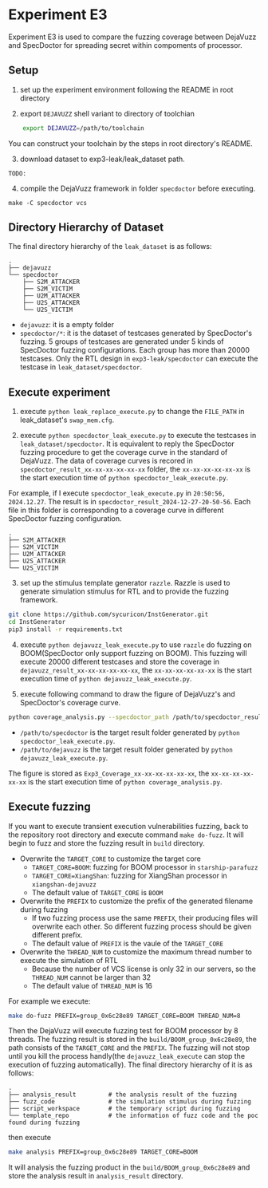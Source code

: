 # Experiment E3

Experiment E3 is used to compare the fuzzing coverage between DejaVuzz and SpecDoctor for spreading secret within compoments of processor.

## Setup

1. set up the experiment environment following the README in root directory

2. export `DEJAVUZZ` shell variant to directory of toolchian

```sh
    export DEJAVUZZ=/path/to/toolchain
```

You can construct your toolchain by the steps in root directory's README.

3. download dataset to exp3-leak/leak_dataset path.

```
TODO:
```

4. compile the DejaVuzz framework in folder `specdoctor` before executing.

```
make -C specdoctor vcs
```

## Directory Hierarchy of Dataset

The final directory hierarchy of the `leak_dataset` is as follows:

```
.
├── dejavuzz
└── specdoctor
    ├── S2M_ATTACKER
    ├── S2M_VICTIM
    ├── U2M_ATTACKER
    ├── U2S_ATTACKER
    └── U2S_VICTIM
```

* `dejavuzz`: it is a empty folder
* `specdoctor/*`: it is the dataset of testcases generated by SpecDoctor's fuzzing. 5 groups of testcases are generated under 5 kinds of SpecDoctor fuzzing configurations. Each group has more than 20000 testcases. Only the RTL design in `exp3-leak/specdoctor` can execute the testcase in `leak_dataset/specdoctor`.

## Execute experiment

1. execute `python leak_replace_execute.py` to change the `FILE_PATH` in leak_dataset's `swap_mem.cfg`.

2. execute `python specdoctor_leak_execute.py` to execute the testcases in `leak_dataset/specdoctor`. It is equivalent to reply the SpecDoctor fuzzing procedure to get the coverage curve in the standard of DejaVuzz. The data of coverage curves is recored in `specdoctor_result_xx-xx-xx-xx-xx-xx` folder, the `xx-xx-xx-xx-xx-xx` is the start execution time of `python specdoctor_leak_execute.py`.

For example, if I execute `specdoctor_leak_execute.py` in `20:50:56, 2024.12.27`. The result is in `specdoctor_result_2024-12-27-20-50-56`. Each file in this folder is corresponding to a coverage curve in different SpecDoctor fuzzing configuration.

```
.
├── S2M_ATTACKER
├── S2M_VICTIM
├── U2M_ATTACKER
├── U2S_ATTACKER
└── U2S_VICTIM
```

3. set up the stimulus template generator `razzle`. Razzle is used to generate simulation stimulus for RTL and to provide the fuzzing framework.

```bash
git clone https://github.com/sycuricon/InstGenerator.git
cd InstGenerator
pip3 install -r requirements.txt
```

4. execute `python dejavuzz_leak_execute.py` to use `razzle` do fuzzing on BOOM(SpecDoctor only support fuzzing on BOOM). This fuzzing will execute 20000 different testcases and store the coverage in `dejavuzz_result_xx-xx-xx-xx-xx-xx`, the `xx-xx-xx-xx-xx-xx` is the start execution time of `python dejavuzz_leak_execute.py`.

5. execute following command to draw the figure of DejaVuzz's and SpecDoctor's coverage curve. 

```sh
python coverage_analysis.py --specdoctor_path /path/to/specdoctor_result --dejavuzz_path /path/to/dejavuzz_result
```

* `/path/to/specdoctor` is the target result folder generated by `python specdoctor_leak_execute.py`.
* `/path/to/dejavuzz` is the target result folder generated by `python dejavuzz_leak_execute.py`.

The figure is stored as `Exp3_Coverage_xx-xx-xx-xx-xx-xx`, the `xx-xx-xx-xx-xx-xx` is the start execution time of `python coverage_analysis.py`.

## Execute fuzzing

If you want to execute transient execution vulnerabilities fuzzing, back to the repository root directory and execute command `make do-fuzz`. It will begin to fuzz and store the fuzzing result in `build` directory.
- Overwrite the `TARGET_CORE` to customize the target core
    - `TARGET_CORE=BOOM`: fuzzing for BOOM processor in `starship-parafuzz`
    - `TARGET_CORE=XiangShan`: fuzzing for XiangShan processor in `xiangshan-dejavuzz`
    - The default value of `TARGET_CORE` is `BOOM`
- Overwrite the `PREFIX` to customize the prefix of the generated filename during fuzzing
    - If two fuzzing process use the same `PREFIX`, their producing files will overwrite each other. So different fuzzing process should be given different prefix.
    - The default value of `PREFIX` is the vaule of the `TARGET_CORE`
- Overwrite the `THREAD_NUM` to customize the maximum thread number to execute the simulation of RTL
    - Because the number of VCS license is only 32 in our servers, so the `THREAD_NUM` cannot be larger than 32
    - The default value of `THREAD_NUM` is 16

For example we execute:
```sh
make do-fuzz PREFIX=group_0x6c28e89 TARGET_CORE=BOOM THREAD_NUM=8
```
Then the DejaVuzz will execute fuzzing test for BOOM processor by 8 threads. The fuzzing result is stored in the `build/BOOM_group_0x6c28e89`, the path consists of the `TARGET_CORE` and the `PREFIX`. The fuzzing will not stop until you kill the process handly(the `dejavuzz_leak_execute` can stop the execution of fuzzing automatically). The final directory hierarchy of it is as follows:

```
.
├── analysis_result         # the analysis result of the fuzzing
├── fuzz_code               # the simulation stimulus during fuzzing
├── script_workspace        # the temporary script during fuzzing
└── template_repo           # the information of fuzz code and the poc found during fuzzing
```

then execute
```sh
make analysis PREFIX=group_0x6c28e89 TARGET_CORE=BOOM
```
It will analysis the fuzzing product in the `build/BOOM_group_0x6c28e89` and store the analysis result in `analysis_result` directory.


